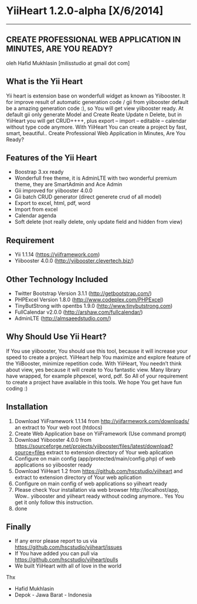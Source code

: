 ﻿YiiHeart 1.2.0-alpha [X/6/2014]
========
---
CREATE PROFESSIONAL WEB APPLICATION IN MINUTES, ARE YOU READY?
---
oleh Hafid Mukhlasin [milisstudio at gmail dot com]

## What is the Yii Heart
Yii heart is extension base on wonderfull widget as known as Yiibooster. It for improve result of automatic generation code / gii from yiibooster default be a amazing generation code :), so You will get view yiibooster ready. At default gii only generate Model and Create Reate Update n Delete, but in YiiHeart you will get CRUD++++, plus export – import – editable – calendar without type code anymore.  With YiiHeart You can create a project by fast, smart, beautiful.. Create Professional Web Application in Minutes, Are You Ready?

## Features of the Yii Heart
* Boostrap 3.xx ready
* Wonderfull free theme, it is AdminLTE with two wonderful premium theme, they are SmartAdmin and Ace Admin
* Gii improved for yiibooster 4.0.0
* Gii batch CRUD generator (direct generete crud of all model)
* Export to excel, html, pdf, word
* Import from excel
* Calendar agenda
* Soft delete (not really delete, only update field and hidden from view)

## Requirement
* Yii 1.1.14 (https://yiiframework.com)
* Yiibooster 4.0.0 (http://yiibooster.clevertech.biz/)

## Other Technology Included
* Twitter Bootstrap Version 3.1.1 (http://getbootstrap.com/)
* PHPExcel Version 1.8.0 (http://www.codeplex.com/PHPExcel)
* TinyButStrong with opentbs 1.9.0 (http://www.tinybutstrong.com)
* FullCalendar v2.0.0 (http://arshaw.com/fullcalendar/)
* AdminLTE (http://almsaeedstudio.com/)

## Why Should Use Yii Heart?
If You use yiibooster, You should use this tool, because it will increase your speed to create a project. YiiHeart help You maximize and explore feature of the YiiBooster, minimize repetition code. With YiiHeart, You needn’t think about view, yes because it will create to You fantastic view.
Many library have wrapped, for example phpexcel, word, pdf. So All of your requirement to create a project have available in this tools.
We hope You get have fun coding :)

## Installation
1.	Download YiiFramework 1.1.14 from http://yiifarmework.com/downloads/ an extract to Your web root (htdocs)
2.	Create Web Application base on YiiFramework (Use command prompt)
3.	Download Yiibooster 4.0.0 from https://sourceforge.net/projects/yiibooster/files/latest/download?source=files extract to extension directory of Your web aplication
4.	Configure on main config (app/protected/main/config.php) of web applications so yiibooster ready
5.	Download YiiHeart 1.2 from https://github.com/hscstudio/yiiheart and extract to extension directory of Your web aplication
6.	Configure on main config of web applications so yiiheart ready
7.	Please check Your installation via web browser http://localhost/app, Wow.. yiibooster and yiiheart ready without coding anymore.. Yes You get it only follow this instruction.
8.	done

## Finally
* If any error please report to us via https://github.com/hscstudio/yiiheart/issues
* If You have added you can pull via https://github.com/hscstudio/yiiheart/pulls
* We built YiiHeart with all of love in the world

Thx

* Hafid Mukhlasin
* Depok - Jawa Barat - Indonesia
